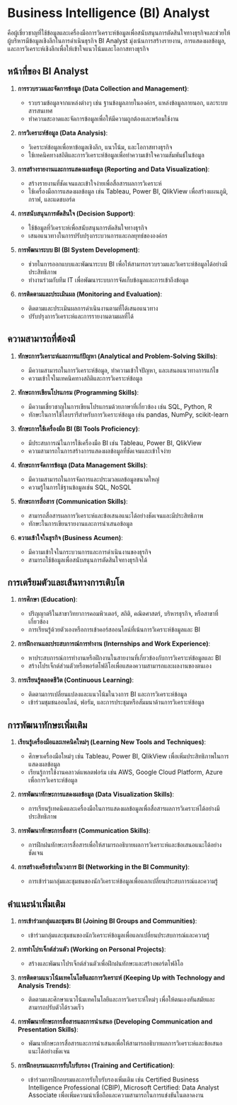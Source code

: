 # Business Intelligence (BI) Analyst
คือผู้เชี่ยวชาญที่ใช้ข้อมูลและเครื่องมือการวิเคราะห์ข้อมูลเพื่อสนับสนุนการตัดสินใจทางธุรกิจและช่วยให้ผู้บริหารมีข้อมูลเชิงลึกในการดำเนินธุรกิจ BI Analyst มุ่งเน้นการสร้างรายงาน, การแสดงผลข้อมูล, และการวิเคราะห์เชิงลึกเพื่อให้เข้าใจแนวโน้มและโอกาสทางธุรกิจ

## หน้าที่ของ BI Analyst

1. **การรวบรวมและจัดการข้อมูล (Data Collection and Management)**:
    - รวบรวมข้อมูลจากแหล่งต่างๆ เช่น ฐานข้อมูลภายในองค์กร, แหล่งข้อมูลภายนอก, และระบบสารสนเทศ
    - ทำความสะอาดและจัดการข้อมูลเพื่อให้มีความถูกต้องและพร้อมใช้งาน

2. **การวิเคราะห์ข้อมูล (Data Analysis)**:
    - วิเคราะห์ข้อมูลเพื่อหาข้อมูลเชิงลึก, แนวโน้ม, และโอกาสทางธุรกิจ
    - ใช้เทคนิคทางสถิติและการวิเคราะห์ข้อมูลเพื่อทำความเข้าใจความสัมพันธ์ในข้อมูล

3. **การสร้างรายงานและการแสดงผลข้อมูล (Reporting and Data Visualization)**:
    - สร้างรายงานที่ชัดเจนและเข้าใจง่ายเพื่อสื่อสารผลการวิเคราะห์
    - ใช้เครื่องมือการแสดงผลข้อมูล เช่น Tableau, Power BI, QlikView เพื่อสร้างแผนภูมิ, กราฟ, และแดชบอร์ด

4. **การสนับสนุนการตัดสินใจ (Decision Support)**:
    - ใช้ข้อมูลที่วิเคราะห์เพื่อสนับสนุนการตัดสินใจทางธุรกิจ
    - เสนอแนวทางในการปรับปรุงกระบวนการและกลยุทธ์ขององค์กร

5. **การพัฒนาระบบ BI (BI System Development)**:
    - ช่วยในการออกแบบและพัฒนาระบบ BI เพื่อให้สามารถรวบรวมและวิเคราะห์ข้อมูลได้อย่างมีประสิทธิภาพ
    - ทำงานร่วมกับทีม IT เพื่อพัฒนาระบบการจัดเก็บข้อมูลและการเข้าถึงข้อมูล

6. **การติดตามและประเมินผล (Monitoring and Evaluation)**:
    - ติดตามและประเมินผลการดำเนินงานตามที่ได้เสนอแนวทาง
    - ปรับปรุงการวิเคราะห์และการรายงานตามผลที่ได้

## ความสามารถที่ต้องมี

1. **ทักษะการวิเคราะห์และการแก้ปัญหา (Analytical and Problem-Solving Skills)**:
    - มีความสามารถในการวิเคราะห์ข้อมูล, ทำความเข้าใจปัญหา, และเสนอแนวทางการแก้ไข
    - ความเข้าใจในเทคนิคทางสถิติและการวิเคราะห์ข้อมูล

2. **ทักษะการเขียนโปรแกรม (Programming Skills)**:
    - มีความเชี่ยวชาญในการเขียนโปรแกรมด้วยภาษาที่เกี่ยวข้อง เช่น SQL, Python, R
    - ทักษะในการใช้ไลบรารีสำหรับการวิเคราะห์ข้อมูล เช่น pandas, NumPy, scikit-learn

3. **ทักษะการใช้เครื่องมือ BI (BI Tools Proficiency)**:
    - มีประสบการณ์ในการใช้เครื่องมือ BI เช่น Tableau, Power BI, QlikView
    - ความสามารถในการสร้างการแสดงผลข้อมูลที่ชัดเจนและเข้าใจง่าย

4. **ทักษะการจัดการข้อมูล (Data Management Skills)**:
    - มีความสามารถในการจัดการและประมวลผลข้อมูลขนาดใหญ่
    - ความรู้ในการใช้ฐานข้อมูลเช่น SQL, NoSQL

5. **ทักษะการสื่อสาร (Communication Skills)**:
    - สามารถสื่อสารผลการวิเคราะห์และข้อเสนอแนะได้อย่างชัดเจนและมีประสิทธิภาพ
    - ทักษะในการเขียนรายงานและการนำเสนอข้อมูล

6. **ความเข้าใจในธุรกิจ (Business Acumen)**:
    - มีความเข้าใจในกระบวนการและการดำเนินงานของธุรกิจ
    - สามารถใช้ข้อมูลเพื่อสนับสนุนการตัดสินใจทางธุรกิจได้

## การเตรียมตัวและเส้นทางการเติบโต

1. **การศึกษา (Education)**:
    - ปริญญาตรีในสาขาวิทยาการคอมพิวเตอร์, สถิติ, คณิตศาสตร์, บริหารธุรกิจ, หรือสาขาที่เกี่ยวข้อง
    - การเรียนรู้ด้วยตัวเองหรือการเข้าคอร์สออนไลน์ที่เน้นการวิเคราะห์ข้อมูลและ BI

2. **การฝึกงานและประสบการณ์การทำงาน (Internships and Work Experience)**:
    - หาประสบการณ์การทำงานหรือฝึกงานในสายงานที่เกี่ยวข้องกับการวิเคราะห์ข้อมูลและ BI
    - สร้างโปรเจ็กต์ส่วนตัวหรือพอร์ตโฟลิโอเพื่อแสดงความสามารถและผลงานของตนเอง

3. **การเรียนรู้ตลอดชีวิต (Continuous Learning)**:
    - ติดตามการเปลี่ยนแปลงและแนวโน้มในวงการ BI และการวิเคราะห์ข้อมูล
    - เข้าร่วมชุมชนออนไลน์, ฟอรัม, และการประชุมหรือสัมมนาด้านการวิเคราะห์ข้อมูล

## การพัฒนาทักษะเพิ่มเติม

1. **เรียนรู้เครื่องมือและเทคนิคใหม่ๆ (Learning New Tools and Techniques)**:
    - ศึกษาเครื่องมือใหม่ๆ เช่น Tableau, Power BI, QlikView เพื่อเพิ่มประสิทธิภาพในการแสดงผลข้อมูล
    - เรียนรู้การใช้งานคลาวด์แพลตฟอร์ม เช่น AWS, Google Cloud Platform, Azure เพื่อการวิเคราะห์ข้อมูล

2. **การพัฒนาทักษะการแสดงผลข้อมูล (Data Visualization Skills)**:
    - การเรียนรู้เทคนิคและเครื่องมือในการแสดงผลข้อมูลเพื่อสื่อสารผลการวิเคราะห์ได้อย่างมีประสิทธิภาพ

3. **การพัฒนาทักษะการสื่อสาร (Communication Skills)**:
    - การฝึกฝนทักษะการสื่อสารเพื่อให้สามารถอธิบายผลการวิเคราะห์และข้อเสนอแนะได้อย่างชัดเจน

4. **การสร้างเครือข่ายในวงการ BI (Networking in the BI Community)**:
    - การเข้าร่วมกลุ่มและชุมชนของนักวิเคราะห์ข้อมูลเพื่อแลกเปลี่ยนประสบการณ์และความรู้

## คำแนะนำเพิ่มเติม

1. **การเข้าร่วมกลุ่มและชุมชน BI (Joining BI Groups and Communities)**:
    - เข้าร่วมกลุ่มและชุมชนของนักวิเคราะห์ข้อมูลเพื่อแลกเปลี่ยนประสบการณ์และความรู้

2. **การทำโปรเจ็กต์ส่วนตัว (Working on Personal Projects)**:
    - สร้างและพัฒนาโปรเจ็กต์ส่วนตัวเพื่อฝึกฝนทักษะและสร้างพอร์ตโฟลิโอ

3. **การติดตามแนวโน้มเทคโนโลยีและการวิเคราะห์ (Keeping Up with Technology and Analysis Trends)**:
    - ติดตามและศึกษาแนวโน้มเทคโนโลยีและการวิเคราะห์ใหม่ๆ เพื่อให้ตนเองทันสมัยและสามารถปรับตัวได้รวดเร็ว

4. **การพัฒนาทักษะการสื่อสารและการนำเสนอ (Developing Communication and Presentation Skills)**:
    - พัฒนาทักษะการสื่อสารและการนำเสนอเพื่อให้สามารถอธิบายผลการวิเคราะห์และข้อเสนอแนะได้อย่างชัดเจน

5. **การฝึกอบรมและการรับใบรับรอง (Training and Certification)**:
    - เข้าร่วมการฝึกอบรมและการรับใบรับรองเพิ่มเติม เช่น Certified Business Intelligence Professional (CBIP), Microsoft Certified: Data Analyst Associate เพื่อเพิ่มความน่าเชื่อถือและความสามารถในการแข่งขันในตลาดงาน